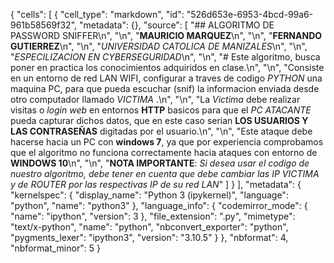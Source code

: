 {
 "cells": [
  {
   "cell_type": "markdown",
   "id": "526d653e-6953-4bcd-99a6-961b58569f32",
   "metadata": {},
   "source": [
    "## ALGORITMO DE PASSWORD SNIFFER\n",
    "\n",
    "__MAURICIO MARQUEZ__\n",
    "\n",
    "__FERNANDO GUTIERREZ__\n",
    "\n",
    "_UNIVERSIDAD CATOLICA DE MANIZALES_\n",
    "\n",
    "_ESPECILIZACION EN CYBERSEGURIDAD_\n",
    "\n",
    "# Este algoritmo, busca poner en practica los conocimientos adquiridos en clase.\n",
    "\n",
    "Consiste en un entorno de red LAN WIFI, configurar a traves de codigo _PYTHON_ una maquina PC, para que pueda escuchar (snif) la informacion enviada desde otro computador llamado _VICTIMA_ .\n",
    "\n",
    "La _Victima_ debe realizar visitas o _login web_ en entornos __HTTP__ basicos para que el _PC ATACANTE_ pueda capturar dichos datos, que en este caso serian __LOS USUARIOS Y LAS CONTRASEÑAS__ digitadas por el usuario.\n",
    "\n",
    "Este ataque debe hacerse hacia un PC con __windows 7__, ya que por experiencia comprobamos que el algoritmo no funciona correctamente hacia ataques con entorno de __WINDOWS 10__\n",
    "\n",
    "__NOTA IMPORTANTE__: _Si desea usar el codigo de nuestro algoritmo, debe tener en cuenta que debe cambiar las IP VICTIMA y de ROUTER por las respectivas IP de su red LAN_"
   ]
  }
 ],
 "metadata": {
  "kernelspec": {
   "display_name": "Python 3 (ipykernel)",
   "language": "python",
   "name": "python3"
  },
  "language_info": {
   "codemirror_mode": {
    "name": "ipython",
    "version": 3
   },
   "file_extension": ".py",
   "mimetype": "text/x-python",
   "name": "python",
   "nbconvert_exporter": "python",
   "pygments_lexer": "ipython3",
   "version": "3.10.5"
  }
 },
 "nbformat": 4,
 "nbformat_minor": 5
}
